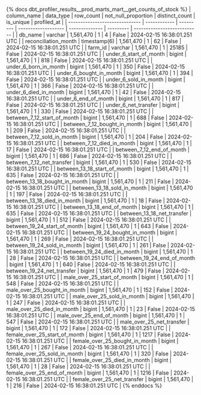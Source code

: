 {% docs dbt_profiler_results__prod_marts_mart__get_counts_of_stock  %}
| column_name                    | data_type    | row_count | not_null_proportion | distinct_count | is_unique | profiled_at                 |
| ------------------------------ | ------------ | --------- | ------------------- | -------------- | --------- | --------------------------- |
| db_name                        | varchar      | 1,561,470 |                   1 |              4 |     False | 2024-02-15 16:38:01.251 UTC |
| reconciliation_month           | timestamp(6) | 1,561,470 |                   1 |             62 |     False | 2024-02-15 16:38:01.251 UTC |
| farm_id                        | varchar      | 1,561,470 |                   1 |          25185 |     False | 2024-02-15 16:38:01.251 UTC |
| under_6_start_of_month         | bigint       | 1,561,470 |                   1 |            818 |     False | 2024-02-15 16:38:01.251 UTC |
| under_6_born_in_month          | bigint       | 1,561,470 |                   1 |            350 |     False | 2024-02-15 16:38:01.251 UTC |
| under_6_bought_in_month        | bigint       | 1,561,470 |                   1 |            394 |     False | 2024-02-15 16:38:01.251 UTC |
| under_6_sold_in_month          | bigint       | 1,561,470 |                   1 |            366 |     False | 2024-02-15 16:38:01.251 UTC |
| under_6_died_in_month          | bigint       | 1,561,470 |                   1 |             42 |     False | 2024-02-15 16:38:01.251 UTC |
| under_6_end_of_month           | bigint       | 1,561,470 |                   1 |            817 |     False | 2024-02-15 16:38:01.251 UTC |
| under_6_net_transfer           | bigint       | 1,561,470 |                   1 |            330 |     False | 2024-02-15 16:38:01.251 UTC |
| between_7_12_start_of_month    | bigint       | 1,561,470 |                   1 |            688 |     False | 2024-02-15 16:38:01.251 UTC |
| between_7_12_bought_in_month   | bigint       | 1,561,470 |                   1 |            209 |     False | 2024-02-15 16:38:01.251 UTC |
| between_7_12_sold_in_month     | bigint       | 1,561,470 |                   1 |            204 |     False | 2024-02-15 16:38:01.251 UTC |
| between_7_12_died_in_month     | bigint       | 1,561,470 |                   1 |             17 |     False | 2024-02-15 16:38:01.251 UTC |
| between_7_12_end_of_month      | bigint       | 1,561,470 |                   1 |            686 |     False | 2024-02-15 16:38:01.251 UTC |
| between_7_12_net_transfer      | bigint       | 1,561,470 |                   1 |            530 |     False | 2024-02-15 16:38:01.251 UTC |
| between_13_18_start_of_month   | bigint       | 1,561,470 |                   1 |            635 |     False | 2024-02-15 16:38:01.251 UTC |
| between_13_18_bought_in_month  | bigint       | 1,561,470 |                   1 |            211 |     False | 2024-02-15 16:38:01.251 UTC |
| between_13_18_sold_in_month    | bigint       | 1,561,470 |                   1 |            197 |     False | 2024-02-15 16:38:01.251 UTC |
| between_13_18_died_in_month    | bigint       | 1,561,470 |                   1 |             18 |     False | 2024-02-15 16:38:01.251 UTC |
| between_13_18_end_of_month     | bigint       | 1,561,470 |                   1 |            635 |     False | 2024-02-15 16:38:01.251 UTC |
| between_13_18_net_transfer     | bigint       | 1,561,470 |                   1 |            512 |     False | 2024-02-15 16:38:01.251 UTC |
| between_19_24_start_of_month   | bigint       | 1,561,470 |                   1 |            643 |     False | 2024-02-15 16:38:01.251 UTC |
| between_19_24_bought_in_month  | bigint       | 1,561,470 |                   1 |            269 |     False | 2024-02-15 16:38:01.251 UTC |
| between_19_24_sold_in_month    | bigint       | 1,561,470 |                   1 |            261 |     False | 2024-02-15 16:38:01.251 UTC |
| between_19_24_died_in_month    | bigint       | 1,561,470 |                   1 |             28 |     False | 2024-02-15 16:38:01.251 UTC |
| between_19_24_end_of_month     | bigint       | 1,561,470 |                   1 |            640 |     False | 2024-02-15 16:38:01.251 UTC |
| between_19_24_net_transfer     | bigint       | 1,561,470 |                   1 |            479 |     False | 2024-02-15 16:38:01.251 UTC |
| male_over_25_start_of_month    | bigint       | 1,561,470 |                   1 |            548 |     False | 2024-02-15 16:38:01.251 UTC |
| male_over_25_bought_in_month   | bigint       | 1,561,470 |                   1 |            152 |     False | 2024-02-15 16:38:01.251 UTC |
| male_over_25_sold_in_month     | bigint       | 1,561,470 |                   1 |            247 |     False | 2024-02-15 16:38:01.251 UTC |
| male_over_25_died_in_month     | bigint       | 1,561,470 |                   1 |             23 |     False | 2024-02-15 16:38:01.251 UTC |
| male_over_25_end_of_month      | bigint       | 1,561,470 |                   1 |            547 |     False | 2024-02-15 16:38:01.251 UTC |
| male_over_25_net_transfer      | bigint       | 1,561,470 |                   1 |            172 |     False | 2024-02-15 16:38:01.251 UTC |
| female_over_25_start_of_month  | bigint       | 1,561,470 |                   1 |           1217 |     False | 2024-02-15 16:38:01.251 UTC |
| female_over_25_bought_in_month | bigint       | 1,561,470 |                   1 |            267 |     False | 2024-02-15 16:38:01.251 UTC |
| female_over_25_sold_in_month   | bigint       | 1,561,470 |                   1 |            320 |     False | 2024-02-15 16:38:01.251 UTC |
| female_over_25_died_in_month   | bigint       | 1,561,470 |                   1 |             28 |     False | 2024-02-15 16:38:01.251 UTC |
| female_over_25_end_of_month    | bigint       | 1,561,470 |                   1 |           1216 |     False | 2024-02-15 16:38:01.251 UTC |
| female_over_25_net_transfer    | bigint       | 1,561,470 |                   1 |            216 |     False | 2024-02-15 16:38:01.251 UTC |
{% enddocs %}
